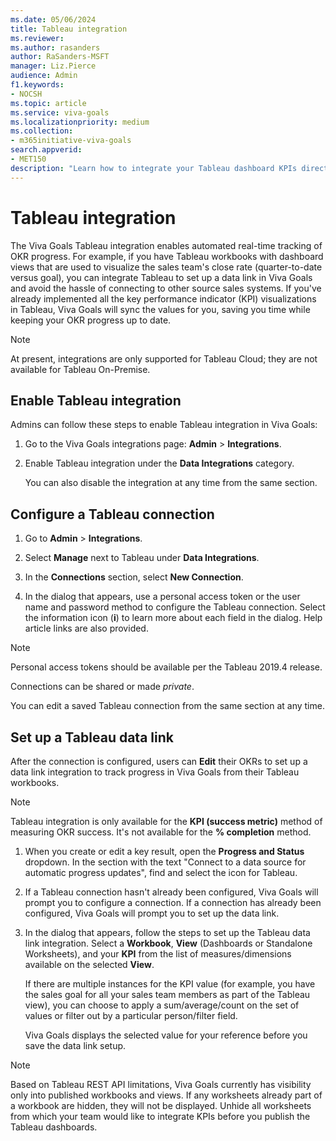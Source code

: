 ```yaml
---
ms.date: 05/06/2024
title: Tableau integration
ms.reviewer: 
ms.author: rasanders
author: RaSanders-MSFT
manager: Liz.Pierce
audience: Admin
f1.keywords:
- NOCSH
ms.topic: article
ms.service: viva-goals
ms.localizationpriority: medium
ms.collection:  
- m365initiative-viva-goals
search.appverid:
- MET150
description: "Learn how to integrate your Tableau dashboard KPIs directly with Viva Goals to automate OKR success measurement."
---
```


# Tableau integration

The Viva Goals Tableau integration enables automated real-time tracking of OKR progress. For example, if you have Tableau workbooks with dashboard views that are used to visualize the sales team's close rate (quarter-to-date versus goal), you can integrate Tableau to set up a data link in Viva Goals and avoid the hassle of connecting to other source sales systems. If you've already implemented all the key performance indicator (KPI) visualizations in Tableau, Viva Goals will sync the values for you, saving you time while keeping your OKR progress up to date.

> [!NOTE]
> At present, integrations are only supported for Tableau Cloud; they are not available for Tableau On-Premise.

## Enable Tableau integration

Admins can follow these steps to enable Tableau integration in Viva Goals:

1. Go to the Viva Goals integrations page: **Admin** > **Integrations**.

1. Enable Tableau integration under the **Data Integrations** category.

   You can also disable the integration at any time from the same section.

## Configure a Tableau connection

1. Go to **Admin** > **Integrations**.

1. Select **Manage** next to Tableau under **Data Integrations**.

1. In the **Connections** section, select **New Connection**.

1. In the dialog that appears, use a personal access token or the user name and password method to configure the Tableau connection. Select the  information icon (**i**) to learn more about each field in the dialog. Help article links are also provided.

> [!NOTE]
> Personal access tokens should be available per the Tableau 2019.4 release.

Connections can be shared or made *private*.  

You can edit a saved Tableau connection from the same section at any time.

## Set up a Tableau data link

After the connection is configured, users can **Edit** their OKRs to set up a data link integration to track progress in Viva Goals from their Tableau workbooks.

> [!NOTE]
> Tableau integration is only available for the **KPI (success metric)** method of measuring OKR success. It's not available for the **% completion** method.

1. When you create or edit a key result, open the **Progress and Status** dropdown. In the section with the text "Connect to a data source for automatic progress updates", find and select the icon for Tableau.

1. If a Tableau connection hasn't already been configured, Viva Goals will prompt you to configure a connection. If a connection has already been configured, Viva Goals will prompt you to set up the data link.

1. In the dialog that appears, follow the steps to set up the Tableau data link integration. Select a **Workbook**, **View** (Dashboards or Standalone Worksheets), and your **KPI** from the list of measures/dimensions available on the selected **View**.  

   If there are multiple instances for the KPI value (for example, you have the sales goal for all your sales team members as part of the Tableau view), you can choose to apply a sum/average/count on the set of values or filter out by a particular person/filter field.  

   Viva Goals displays the selected value for your reference before you save the data link setup.

> [!NOTE]
> Based on Tableau REST API limitations, Viva Goals currently has visibility only into published workbooks and views. If any worksheets already part of a workbook are hidden, they will not be displayed. Unhide all worksheets from which your team would like to integrate KPIs before you publish the Tableau dashboards.
